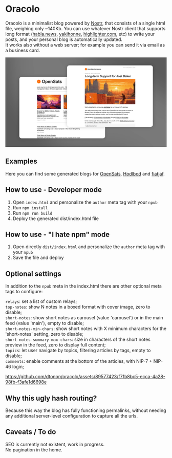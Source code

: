 # Oracolo

Oracolo is a minimalist blog powered by [Nostr](https://njump.me), that consists of a single html file, weighing only ~140Kb.
You can use whatever Nostr client that supports long format ([habla.news](https://habla.news), [yakihonne](https://yakihonne.com), [highlighter.com](https://highlighter.com), etc) to write your posts, and your personal blog is automatically updated.  
It works also without a web server; for example you can send it via email as a business card.

![Oracolo preview](docs/oracolo.jpg)

## Examples
Here you can find some generated blogs for [OpenSats](https://raw.githack.com/dtonon/oracolo/master/examples/opensats.html), [Hodlbod](https://raw.githack.com/dtonon/oracolo/master/examples/hodlbod.html) and [fiatjaf](https://raw.githack.com/dtonon/oracolo/master/examples/fiatjaf.html).

## How to use - Developer mode

1) Open `index.html` and personalize the `author` meta tag with your `npub`
2) Run `npm install`
3) Run `npm run build`
4) Deploy the generated dist/index.html file

## How to use - "I hate npm" mode

1) Open directly `dist/index.html` and personalize the `author` meta tag with your `npub`
2) Save the file and deploy

## Optional settings

In addition to the `npub` meta in the index.html there are other optional meta tags to configure:

`relays`: set a list of custom relays;  
`top-notes`: show N notes in a boxed format with cover image, zero to disable;  
`short-notes`: show short notes as carousel (value 'carousel') or in the main feed (value 'main'), empty to disable;  
`short-notes-min-chars`: show short notes with X minimum characters for the 'short-notes' setting, zero to disable;  
`short-notes-summary-max-chars`: size in characters of the short notes preview in the feed, zero to display full content;  
`topics`: let user navigate by topics, filtering articles by tags, empty to disable;  
`comments`: enable comments at the bottom of the articles, with NIP-7 + NIP-46 login;

https://github.com/dtonon/oracolo/assets/89577423/f71b8bc5-ecca-4a28-98fb-f3afe1d6698e

## Why this ugly hash routing?

Because this way the blog has fully functioning permalinks, without needing any additional server-level configuration to capture all the urls.

## Caveats / To do

SEO is currently not existent, work in progress.  
No pagination in the home.
